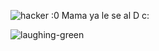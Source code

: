 ![hacker](https://github.com/aitana-programming/C_mamo_en_D/assets/49791184/f83998cb-f443-43b7-a32e-e9ad695c242f)
:0 Mama ya le se al D c:



![laughing-green](https://github.com/aitana-programming/C_mamo_en_D/assets/49791184/bd87aeda-749d-4088-9ec3-30b535c89969)
